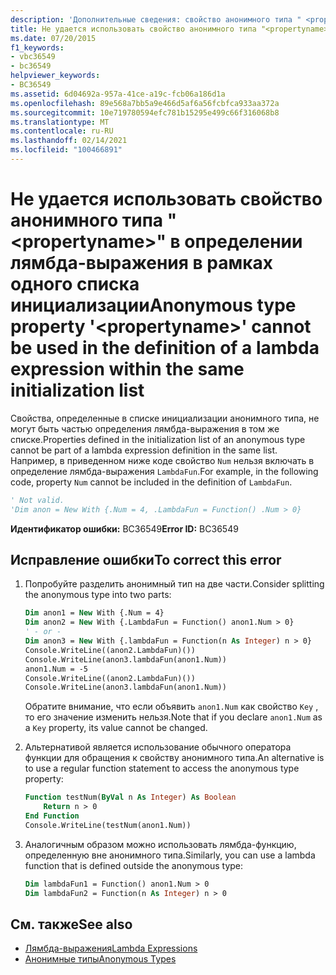 ```yaml
---
description: 'Дополнительные сведения: свойство анонимного типа " <propertyname> " не может использоваться в определении лямбда-выражения в том же списке инициализации'
title: Не удается использовать свойство анонимного типа "<propertyname>" в определении лямбда-выражения в рамках одного списка инициализации
ms.date: 07/20/2015
f1_keywords:
- vbc36549
- bc36549
helpviewer_keywords:
- BC36549
ms.assetid: 6d04692a-957a-41ce-a19c-fcb06a186d1a
ms.openlocfilehash: 89e568a7bb5a9e466d5af6a56fcbfca933aa372a
ms.sourcegitcommit: 10e719780594efc781b15295e499c66f316068b8
ms.translationtype: MT
ms.contentlocale: ru-RU
ms.lasthandoff: 02/14/2021
ms.locfileid: "100466891"
---
```

# <a name="anonymous-type-property-propertyname-cannot-be-used-in-the-definition-of-a-lambda-expression-within-the-same-initialization-list"></a><span data-ttu-id="20d21-103">Не удается использовать свойство анонимного типа "\<propertyname>" в определении лямбда-выражения в рамках одного списка инициализации</span><span class="sxs-lookup"><span data-stu-id="20d21-103">Anonymous type property '\<propertyname>' cannot be used in the definition of a lambda expression within the same initialization list</span></span>

<span data-ttu-id="20d21-104">Свойства, определенные в списке инициализации анонимного типа, не могут быть частью определения лямбда-выражения в том же списке.</span><span class="sxs-lookup"><span data-stu-id="20d21-104">Properties defined in the initialization list of an anonymous type cannot be part of a lambda expression definition in the same list.</span></span> <span data-ttu-id="20d21-105">Например, в приведенном ниже коде свойство `Num` нельзя включать в определение лямбда-выражения `LambdaFun`.</span><span class="sxs-lookup"><span data-stu-id="20d21-105">For example, in the following code, property `Num` cannot be included in the definition of `LambdaFun`.</span></span>

```vb
' Not valid.
'Dim anon = New With {.Num = 4, .LambdaFun = Function() .Num > 0}
```

<span data-ttu-id="20d21-106">**Идентификатор ошибки:** BC36549</span><span class="sxs-lookup"><span data-stu-id="20d21-106">**Error ID:** BC36549</span></span>

## <a name="to-correct-this-error"></a><span data-ttu-id="20d21-107">Исправление ошибки</span><span class="sxs-lookup"><span data-stu-id="20d21-107">To correct this error</span></span>

1. <span data-ttu-id="20d21-108">Попробуйте разделить анонимный тип на две части.</span><span class="sxs-lookup"><span data-stu-id="20d21-108">Consider splitting the anonymous type into two parts:</span></span>

    ```vb
    Dim anon1 = New With {.Num = 4}
    Dim anon2 = New With {.LambdaFun = Function() anon1.Num > 0}
    ' - or -
    Dim anon3 = New With {.lambdaFun = Function(n As Integer) n > 0}
    Console.WriteLine((anon2.LambdaFun)())
    Console.WriteLine(anon3.lambdaFun(anon1.Num))
    anon1.Num = -5
    Console.WriteLine((anon2.LambdaFun)())
    Console.WriteLine(anon3.lambdaFun(anon1.Num))
    ```

    <span data-ttu-id="20d21-109">Обратите внимание, что если объявить `anon1.Num` как свойство `Key` , то его значение изменить нельзя.</span><span class="sxs-lookup"><span data-stu-id="20d21-109">Note that if you declare `anon1.Num` as a `Key` property, its value cannot be changed.</span></span>

2. <span data-ttu-id="20d21-110">Альтернативой является использование обычного оператора функции для обращения к свойству анонимного типа.</span><span class="sxs-lookup"><span data-stu-id="20d21-110">An alternative is to use a regular function statement to access the anonymous type property:</span></span>

    ```vb
    Function testNum(ByVal n As Integer) As Boolean
        Return n > 0
    End Function
    Console.WriteLine(testNum(anon1.Num))
    ```

3. <span data-ttu-id="20d21-111">Аналогичным образом можно использовать лямбда-функцию, определенную вне анонимного типа.</span><span class="sxs-lookup"><span data-stu-id="20d21-111">Similarly, you can use a lambda function that is defined outside the anonymous type:</span></span>

    ```vb
    Dim lambdaFun1 = Function() anon1.Num > 0
    Dim lambdaFun2 = Function(n As Integer) n > 0
    ```

## <a name="see-also"></a><span data-ttu-id="20d21-112">См. также</span><span class="sxs-lookup"><span data-stu-id="20d21-112">See also</span></span>

- [<span data-ttu-id="20d21-113">Лямбда-выражения</span><span class="sxs-lookup"><span data-stu-id="20d21-113">Lambda Expressions</span></span>](../programming-guide/language-features/procedures/lambda-expressions.md)
- [<span data-ttu-id="20d21-114">Анонимные типы</span><span class="sxs-lookup"><span data-stu-id="20d21-114">Anonymous Types</span></span>](../programming-guide/language-features/objects-and-classes/anonymous-types.md)
